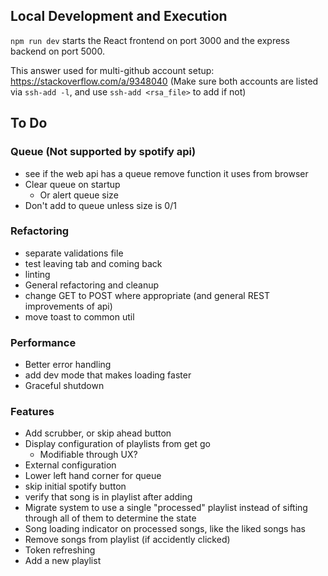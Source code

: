 ## Local Development and Execution
`npm run dev` starts the React frontend on port 3000 and the express backend on port 5000.

This answer used for multi-github account setup: https://stackoverflow.com/a/9348040
(Make sure both accounts are listed via `ssh-add -l`, and use `ssh-add <rsa_file>` to add if not)

## To Do
### Queue (Not supported by spotify api)
- see if the web api has a queue remove function it uses from browser
- Clear queue on startup
  - Or alert queue size
- Don't add to queue unless size is 0/1
### Refactoring
- separate validations file
- test leaving tab and coming back
- linting
- General refactoring and cleanup
- change GET to POST where appropriate (and general REST improvements of api)
- move toast to common util

### Performance
- Better error handling
- add dev mode that makes loading faster
- Graceful shutdown

### Features
- Add scrubber, or skip ahead button
- Display configuration of playlists from get go
  - Modifiable through UX?
- External configuration
- Lower left hand corner for queue
- skip initial spotify button
- verify that song is in playlist after adding
- Migrate system to use a single "processed" playlist instead of sifting through all of them to determine the state
- Song loading indicator on processed songs, like the liked songs has
- Remove songs from playlist (if accidently clicked)
- Token refreshing
- Add a new playlist